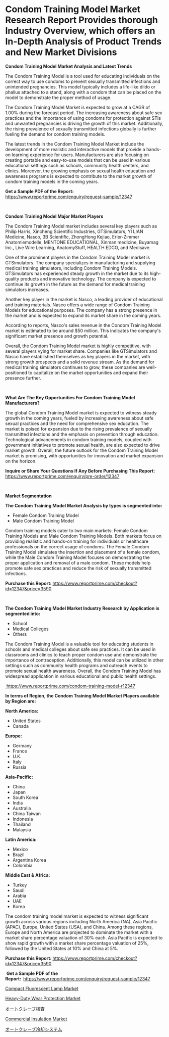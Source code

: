 <p><h1>Condom Training Model Market Research Report Provides thorough Industry Overview, which offers an In-Depth Analysis of Product Trends and New Market Divisions</h1></p><p><strong>Condom Training Model Market Analysis and Latest Trends</strong></p>
<p><p>The Condom Training Model is a tool used for educating individuals on the correct way to use condoms to prevent sexually transmitted infections and unintended pregnancies. This model typically includes a life-like dildo or phallus attached to a stand, along with a condom that can be placed on the model to demonstrate the proper method of usage.</p><p>The Condom Training Model Market is expected to grow at a CAGR of 1.00% during the forecast period. The increasing awareness about safe sex practices and the importance of using condoms for protection against STIs and unwanted pregnancies is driving the growth of this market. Additionally, the rising prevalence of sexually transmitted infections globally is further fueling the demand for condom training models.</p><p>The latest trends in the Condom Training Model Market include the development of more realistic and interactive models that provide a hands-on learning experience for users. Manufacturers are also focusing on creating portable and easy-to-use models that can be used in various educational settings such as schools, community health centers, and clinics. Moreover, the growing emphasis on sexual health education and awareness programs is expected to contribute to the market growth of condom training models in the coming years.</p></p>
<p><strong>Get a Sample PDF of the Report:&nbsp;</strong> <a href="https://www.reportprime.com/enquiry/request-sample/12347">https://www.reportprime.com/enquiry/request-sample/12347</a></p>
<p>&nbsp;</p>
<p><strong>Condom Training Model Major Market Players</strong></p>
<p><p>The Condom Training Model market includes several key players such as Philip Harris, Xincheng Scientific Industries, GTSimulators, YI LIAN Medicine, Nasco, 3B Scientific, ZhongHong Kejiao, Erler-Zimmer Anatomiemodelle, MENTONE EDUCATIONAL, Xinman medicine, Buyamag Inc., Live Wire Learning, AnatomyStuff, HEALTH EDCO, and Medisave.</p><p>One of the prominent players in the Condom Training Model market is GTSimulators. The company specializes in manufacturing and supplying medical training simulators, including Condom Training Models. GTSimulators has experienced steady growth in the market due to its high-quality products and innovative technology. The company is expected to continue its growth in the future as the demand for medical training simulators increases.</p><p>Another key player in the market is Nasco, a leading provider of educational and training materials. Nasco offers a wide range of Condom Training Models for educational purposes. The company has a strong presence in the market and is expected to expand its market share in the coming years.</p><p>According to reports, Nasco's sales revenue in the Condom Training Model market is estimated to be around $50 million. This indicates the company's significant market presence and growth potential.</p><p>Overall, the Condom Training Model market is highly competitive, with several players vying for market share. Companies like GTSimulators and Nasco have established themselves as key players in the market, with strong growth prospects and a solid revenue stream. As the demand for medical training simulators continues to grow, these companies are well-positioned to capitalize on the market opportunities and expand their presence further.</p></p>
<p>&nbsp;</p>
<p><strong>What Are The Key Opportunities For Condom Training Model Manufacturers?</strong></p>
<p><p>The global Condom Training Model market is expected to witness steady growth in the coming years, fueled by increasing awareness about safe sexual practices and the need for comprehensive sex education. The market is poised for expansion due to the rising prevalence of sexually transmitted infections and the emphasis on prevention through education. Technological advancements in condom training models, coupled with government initiatives to promote sexual health, are also expected to drive market growth. Overall, the future outlook for the Condom Training Model market is promising, with opportunities for innovation and market expansion on the horizon.</p></p>
<p><strong>Inquire or Share Your Questions If Any Before Purchasing This Report:</strong> <a href="https://www.reportprime.com/enquiry/pre-order/12347">https://www.reportprime.com/enquiry/pre-order/12347</a></p>
<p>&nbsp;</p>
<p><strong>Market Segmentation</strong></p>
<p><strong>The Condom Training Model Market Analysis by types is segmented into:</strong></p>
<p><ul><li>Female Condom Training Model</li><li>Male Condom Training Model</li></ul></p>
<p><p>Condom training models cater to two main markets: Female Condom Training Models and Male Condom Training Models. Both markets focus on providing realistic and hands-on training for individuals or healthcare professionals on the correct usage of condoms. The Female Condom Training Model simulates the insertion and placement of a female condom, while the Male Condom Training Model focuses on demonstrating the proper application and removal of a male condom. These models help promote safe sex practices and reduce the risk of sexually transmitted infections.</p></p>
<p><strong>Purchase this Report:&nbsp;</strong><a href="https://www.reportprime.com/checkout?id=12347&price=3590">https://www.reportprime.com/checkout?id=12347&price=3590</a></p>
<p>&nbsp;</p>
<p><strong>The Condom Training Model Market Industry Research by Application is segmented into:</strong></p>
<p><ul><li>School</li><li>Medical Colleges</li><li>Others</li></ul></p>
<p><p>The Condom Training Model is a valuable tool for educating students in schools and medical colleges about safe sex practices. It can be used in classrooms and clinics to teach proper condom use and demonstrate the importance of contraception. Additionally, this model can be utilized in other settings such as community health programs and outreach events to promote sexual health awareness. Overall, the Condom Training Model has widespread application in various educational and public health settings.</p></p>
<p><a href="https://www.reportprime.com/condom-training-model-r12347">&nbsp;https://www.reportprime.com/condom-training-model-r12347</a></p>
<p><strong>In terms of Region, the Condom Training Model Market Players available by Region are:</strong></p>
<p>
    <p> <strong> North America: </strong>
        <ul>
            <li>United States</li>
            <li>Canada</li>
        </ul>
        </p> 
    <p> <strong> Europe: </strong>
        <ul>
            <li>Germany</li>
            <li>France</li>
            <li>U.K.</li>
            <li>Italy</li>
            <li>Russia</li>
        </ul>
        </p> 
    <p> <strong> Asia-Pacific: </strong>
        <ul>
            <li>China</li>
            <li>Japan</li>
            <li>South Korea</li>
            <li>India</li>
            <li>Australia</li>
            <li>China Taiwan</li>
            <li>Indonesia</li>
            <li>Thailand</li>
            <li>Malaysia</li>
        </ul>
        </p> 
    <p> <strong> Latin America: </strong>
        <ul>
            <li>Mexico</li>
            <li>Brazil</li>
            <li>Argentina Korea</li>
            <li>Colombia</li>
        </ul>
        </p> 
    <p> <strong> Middle East & Africa: </strong>
        <ul>
            <li>Turkey</li>
            <li>Saudi</li>
            <li>Arabia</li>
            <li>UAE</li>
            <li>Korea</li>
        </ul>
    </p>
    </p>
<p><p>The condom training model market is expected to witness significant growth across various regions including North America (NA), Asia Pacific (APAC), Europe, United States (USA), and China. Among these regions, Europe and North America are projected to dominate the market with a market share percentage valuation of 30% each. Asia Pacific is expected to show rapid growth with a market share percentage valuation of 25%, followed by the United States at 10% and China at 5%.</p></p>
<p><strong>Purchase this Report: </strong><a href="https://www.reportprime.com/checkout?id=12347&price=3590">https://www.reportprime.com/checkout?id=12347&price=3590</a></p>
<p>&nbsp;<strong>Get a Sample PDF of the Report:&nbsp;&nbsp;</strong><a href="https://www.reportprime.com/enquiry/request-sample/12347">https://www.reportprime.com/enquiry/request-sample/12347</a></p>
<p><strong></strong></p>
<p><p><a href="https://github.com/Whitneyboyettebo9kiw7yr13/Market-Research-Report-List-2/blob/main/compact-fluorescent-lamp-market.md">Compact Fluorescent Lamp Market</a></p><p><a href="https://www.linkedin.com/pulse/heavy-duty-wear-protection-market-size-outlook-forecast-2024-1mpoc">Heavy-Duty Wear Protection Market</a></p><p><a href="https://github.com/ReyesKohler20231/Market-Research-Report-List-1/blob/main/485809070426.md">オートクレーブ検査</a></p><p><a href="https://github.com/sonuprakash1/Market-Research-Report-List-2/blob/main/commercial-insulation-market.md">Commercial Insulation Market</a></p><p><a href="https://github.com/adcxff01450218/Market-Research-Report-List-2/blob/main/518551370425.md">オートクレーブ冷却システム</a></p></p>